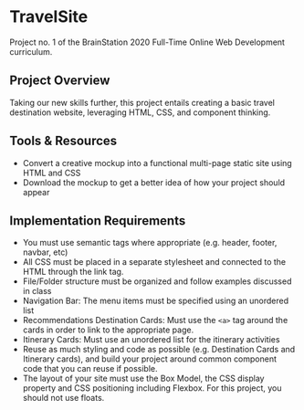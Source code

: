 # TravelSite

Project no. 1 of the BrainStation 2020 Full-Time Online Web Development curriculum.

## Project Overview

Taking our new skills further, this project entails creating a basic travel destination website, leveraging HTML, CSS, and component thinking.

## Tools & Resources

- Convert a creative mockup into a functional multi-page static site using HTML and CSS
- Download the mockup to get a better idea of how your project should appear

## Implementation Requirements

- You must use semantic tags where appropriate (e.g. header, footer, navbar, etc)
- All CSS must be placed in a separate stylesheet and connected to the HTML through the link tag.
- File/Folder structure must be organized and follow examples discussed in class
- Navigation Bar: The menu items must be specified using an unordered list
- Recommendations Destination Cards: Must use the `<a>` tag around the cards in order to link to the appropriate page.
- Itinerary Cards: Must use an unordered list for the itinerary activities
- Reuse as much styling and code as possible (e.g. Destination Cards and Itinerary cards), and build your project around common component code that you can reuse if possible.
- The layout of your site must use the Box Model, the CSS display property and CSS positioning including Flexbox. For this project, you should not use floats.
